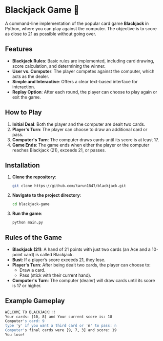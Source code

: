 # Blackjack Game 🎲

A command-line implementation of the popular card game **Blackjack** in Python, where you can play against the computer. The objective is to score as close to 21 as possible without going over.

## Features

- **Blackjack Rules**: Basic rules are implemented, including card drawing, score calculation, and determining the winner.
- **User vs. Computer**: The player competes against the computer, which acts as the dealer.
- **Simple and Interactive**: Offers a clear text-based interface for interaction.
- **Replay Option**: After each round, the player can choose to play again or exit the game.

## How to Play

1. **Initial Deal**: Both the player and the computer are dealt two cards.
2. **Player's Turn**: The player can choose to draw an additional card or pass.
3. **Computer's Turn**: The computer draws cards until its score is at least 17.
4. **Game Ends**: The game ends when either the player or the computer reaches Blackjack (21), exceeds 21, or passes.

## Installation

1. **Clone the repository**:

    ```bash
    git clone https://github.com/tarun1847/blackjack.git
    ```

2. **Navigate to the project directory**:

    ```bash
    cd blackjack-game
    ```

3. **Run the game**:

    ```bash
    python main.py
    ```

## Rules of the Game

- **Blackjack (21)**: A hand of 21 points with just two cards (an Ace and a 10-point card) is called Blackjack.
- **Bust**: If a player’s score exceeds 21, they lose.
- **Player's Turn**: After being dealt two cards, the player can choose to:
  - Draw a card.
  - Pass (stick with their current hand).
- **Computer's Turn**: The computer (dealer) will draw cards until its score is 17 or higher.

## Example Gameplay

```bash
WELCOME TO BLACKJACK!!!
Your cards: [10, 8] and Your current score is: 18
Computer's card: 9
type 'y' if you want a third card or 'n' to pass: n
Computer's final cards were [9, 7, 3] and score: 19
You lose!
